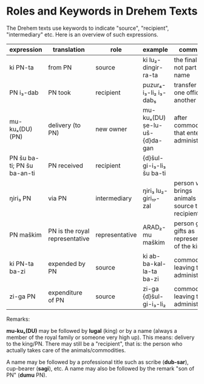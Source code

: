 # Roles and Keywords in Drehem Texts

The Drehem texts use keywords to indicate "source", "recipient", "intermediary" etc. Here is an overview of such expressions.

| expression | translation | role | example | comments |
|----------- | ----------- |------|---------|----------|
| ki PN-ta   | from PN     | source | ki lu₂-dingir-ra-ta | the final -ta is not part of the name |
| PN i₃-dab  | PN took     | recipient | puzur₄-i₃-li₂ i₃-dab₅ | transfer from one office to another|
| mu-kuₓ(DU) (PN) | delivery (to PN) | new owner | mu-kuₓ(DU) ṣe-lu-uš-{d}da-gan       | after commodities that enter the administration |
| PN šu ba-ti; PN šu ba-an-ti  | PN received | recipient | {d}šul-gi-i₃-li₃ šu ba-ti |  |
| ŋiri₃ PN | via PN | intermediary | ŋiri₃ lu₂-giri₁₇-zal | person who brings animals from source to recipient |
| PN maškim | PN is the royal representative | representative | ARAD₂-mu maškim | person giving gifts as representative of the king |
| ki PN-ta ba-zi | expended by PN | source | ki ab-ba-kal-la-ta ba-zi | commodities leaving the administration |
| zi-ga PN | expenditure of PN | source | zi-ga {d}šul-gi-i₃-li₂ | commodities leaving the administration |

Remarks: 

**mu-kuₓ(DU)** may be followed by **lugal** (king) or by a name (always a member of the royal family or someone very high up). This means: delivery to the king/PN. There may still be a "recipient", that is: the person who actually takes care of the animals/commodities. 

A name may be followed by a professional title such as scribe (**dub-sar**), cup-bearer (**sagi**), etc. A name may also be followed by the remark "son of PN" (**dumu** PN).
